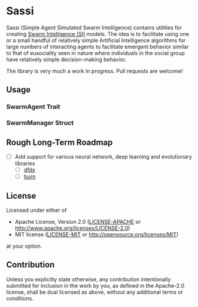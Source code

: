 # Sassi

Sassi (Simple Agent Simulated Swarm Intelligence) contains utilities for creating [Swarm Intelligence (SI)](https://en.wikipedia.org/wiki/Swarm_intelligence#) models.
The idea is to facilitate using one or a small handful of relatively simple Artificial Intelligence algorithms for large numbers of interacting agents to facilitate emergent behavior similar to that of eusociality seen in nature where individuals in the social group have relatively simple decision-making behavior.

<!-- TODO: add link to documentation -->

The library is very much a work in progress. Pull requests are welcome!

## Usage

### SwarmAgent Trait

### SwarmManager Struct

## Rough Long-Term Roadmap

- [ ] Add support for various neural network, deep learning and evolutionary libraries
  - [ ] [dfdx](https://github.com/coreylowman/dfdx)
  - [ ] [burn](https://github.com/burn-rs/burn)

## License

Licensed under either of

 * Apache License, Version 2.0
   ([LICENSE-APACHE](LICENSE-APACHE) or http://www.apache.org/licenses/LICENSE-2.0)
 * MIT license
   ([LICENSE-MIT](LICENSE-MIT) or http://opensource.org/licenses/MIT)

at your option.

## Contribution

Unless you explicitly state otherwise, any contribution intentionally submitted
for inclusion in the work by you, as defined in the Apache-2.0 license, shall be
dual licensed as above, without any additional terms or conditions.
